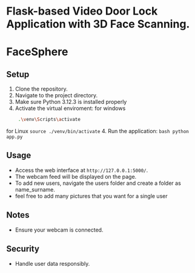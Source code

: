 # Flask-based Video Door Lock Application with 3D Face Scanning.
# FaceSphere

## Setup

1. Clone the repository.
2. Navigate to the project directory.
3. Make sure Python 3.12.3 is installed properly
4. Activate the virtual enviroment:
for windows
    ```bash
     .\venv\Scripts\activate
    ```
for Linux
    ```
source ./venv/bin/activate
    ```
4. Run the application:
    ```bash
    python app.py
    ```

## Usage

- Access the web interface at `http://127.0.0.1:5000/`.
- The webcam feed will be displayed on the page.
- To add new users, navigate the users folder and create a folder as name_surname.
- feel free to add many pictures that you want for a single user

## Notes

- Ensure your webcam is connected.


## Security

- Handle user data responsibly.
